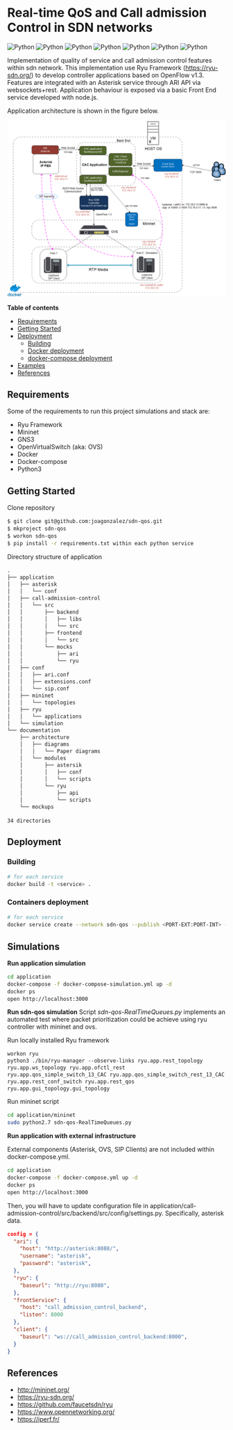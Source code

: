 # Real-time QoS and Call admission Control in SDN networks
![Python](https://img.shields.io/badge/qos-v1.0.0-orange)
![Python](https://img.shields.io/badge/cac-v1.0.0-orange)
![Python](https://img.shields.io/badge/OpenFlow-v1.3-orange)
![Python](https://img.shields.io/badge/ryuframework-4.34-blue)
![Python](https://img.shields.io/badge/python-v2.7-blue)
![Python](https://img.shields.io/badge/python-v3.6-blue)
![Python](https://img.shields.io/badge/platform-linux--64%7Cwin--64-lightgrey)

Implementation of quality of service and call admission control features within sdn network. This implementation use Ryu Framework (https://ryu-sdn.org/) to develop controller applications based on OpenFlow v1.3. Features are integrated with an Asterisk service through ARI API via websockets+rest. Application behaviour is exposed via a basic Front End service developed with node.js.

Application architecture is shown in the figure below.

![architecture](documentation/architecture/diagrams/Real-TimeQoSandCACoverSDN-12.png)


**Table of contents**

- [Requirements](#requirements)
- [Getting Started](#gettingstarted)
- [Deployment](#deployment)
  - [Building](#building)
  - [Docker deployment](#docker-container-dployment)
  - [docker-compose deployment](#docker-compose-deployment)
- [Examples](#examples)
- [References](#references)

## Requirements
Some of the requirements to run this project simulations and stack are:

- Ryu Framework
- Mininet
- GNS3
- OpenVirtualSwitch (aka: OVS)
- Docker
- Docker-compose
- Python3

## Getting Started
Clone repository

```bash
$ git clone git@github.com:joagonzalez/sdn-qos.git
$ mkproject sdn-qos
$ workon sdn-qos
$ pip install -r requirements.txt within each python service
```

Directory structure of application

```
.
├── application
│   ├── asterisk
│   │   └── conf
│   ├── call-admission-control
│   │   └── src
│   │       ├── backend
│   │       │   ├── libs
│   │       │   └── src
│   │       ├── frontend
│   │       │   └── src
│   │       └── mocks
│   │           ├── ari
│   │           └── ryu
│   ├── conf
│   │   ├── ari.conf
│   │   ├── extensions.conf
│   │   └── sip.conf
│   ├── mininet
│   │   └── topologies
│   ├── ryu
│   │   └── applications
│   └── simulation
└── documentation
    ├── architecture
    │   ├── diagrams
    │   │   └── Paper diagrams
    │   └── modules
    │       ├── astersik
    │       │   ├── conf
    │       │   └── scripts
    │       └── ryu
    │           ├── api
    │           └── scripts
    └── mockups

34 directories
```

## Deployment

### Building
```bash
# for each service
docker build -t <service> .
```

### Containers deployment
```bash
# for each service
docker service create --network sdn-qos --publish <PORT-EXT:PORT-INT> --name <SERVICE> 
```

## Simulations
**Run application simulation**
```bash
cd application
docker-compose -f docker-compose-simulation.yml up -d
docker ps
open http://localhost:3000
```

**Run sdn-qos simulation**
Script *sdn-qos-RealTimeQueues.py* implements an automated test where packet prioritization could be achieve using ryu controller with mininet and ovs.

Run locally installed Ryu framework
```
workon ryu
python3 ./bin/ryu-manager --observe-links ryu.app.rest_topology ryu.app.ws_topology ryu.app.ofctl_rest ryu.app.qos_simple_switch_13_CAC ryu.app.qos_simple_switch_rest_13_CAC ryu.app.rest_conf_switch ryu.app.rest_qos ryu.app.gui_topology.gui_topology
```

Run mininet script
```bash
cd application/mininet
sudo python2.7 sdn-qos-RealTimeQueues.py 
```



**Run application with external infrastructure** 

External components (Asterisk, OVS, SIP Clients) are not included within docker-compose.yml.

```bash
cd application
docker-compose -f docker-compose.yml up -d
docker ps
open http://localhost:3000
```

Then, you will have to update configuration file in application/call-admission-control/src/backend/src/config/settings.py. Specifically, asterisk data.

```json
config = {
  "ari": {
    "host": "http://asterisk:8088/",
    "username": "asterisk",
    "password": "asterisk",
  },
  "ryu": {
    "baseurl": "http://ryu:8080",
  },
  "frontService": {
    "host": "call_admission_control_backend",
    "listen": 8000
  },
  "client": {
    "baseurl": "ws://call_admission_control_backend:8000",
  }
}
```

## References
- http://mininet.org/
- https://ryu-sdn.org/
- https://github.com/faucetsdn/ryu
- https://www.opennetworking.org/
- https://iperf.fr/

